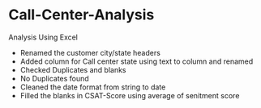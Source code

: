 # Call-Center-Analysis
Analysis Using Excel
- Renamed the customer city/state headers
- Added column for Call center state using text to column and renamed
- Checked Duplicates and blanks
- No Duplicates found
- Cleaned the date format from string to date
- Filled the blanks in CSAT-Score using average of senitment score
